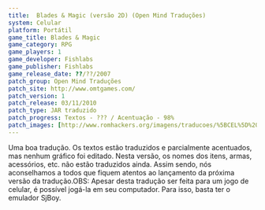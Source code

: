 ```yaml
---
title:  Blades & Magic (versão 2D) (Open Mind Traduções)
system: Celular
platform: Portátil
game_title: Blades & Magic
game_category: RPG
game_players: 1
game_developer: Fishlabs
game_publisher: Fishlabs
game_release_date: ??/??/2007
patch_group: Open Mind Traduções
patch_site: http://www.omtgames.com/
patch_version: 1
patch_release: 03/11/2010
patch_type: JAR traduzido
patch_progress: Textos - ??? / Acentuação - 98%
patch_images: [http://www.romhackers.org/imagens/traducoes/%5BCEL%5D%20Blades%20&%20Magic%20-%20Open%20Mind%20Tradu%C3%A7%C3%B5es%20-%201.jpg,http://www.romhackers.org/imagens/traducoes/%5BCEL%5D%20Blades%20&%20Magic%20-%20Open%20Mind%20Tradu%C3%A7%C3%B5es%20-%202.jpg,http://www.romhackers.org/imagens/traducoes/%5BCEL%5D%20Blades%20&%20Magic%20-%20Open%20Mind%20Tradu%C3%A7%C3%B5es%20-%203.jpg]
---
```

Uma boa tradução. Os textos estão traduzidos e parcialmente acentuados, mas nenhum gráfico foi editado. Nesta versão, os nomes dos itens, armas, acessórios, etc. não estão traduzidos ainda. Assim sendo, nós aconselhamos a todos que fiquem atentos ao lançamento da próxima versão da tradução.OBS: Apesar desta tradução ser feita para um jogo de celular, é possível jogá-la em seu computador. Para isso, basta ter o emulador SjBoy.